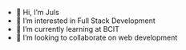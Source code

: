 - 👋 Hi, I’m Juls
- 👀 I’m interested in Full Stack Development
- 🌱 I’m currently learning at BCIT
- 💞️ I’m looking to collaborate on web development

<!---
juls-ca/juls-ca is a ✨ special ✨ repository because its `README.md` (this file) appears on your GitHub profile.
You can click the Preview link to take a look at your changes.
--->
